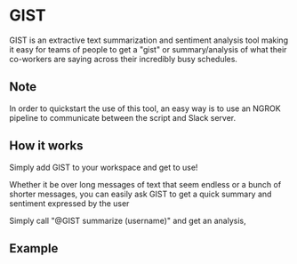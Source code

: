 # GIST
GIST is an extractive text summarization and sentiment analysis tool making it easy for teams of people to get a "gist" or summary/analysis of what their co-workers are saying across their incredibly busy schedules.

## Note
In order to quickstart the use of this tool, an easy way is to use an NGROK pipeline to communicate between the script and Slack server.

## How it works
Simply add GIST to your workspace and get to use!

Whether it be over long messages of text that seem endless or a bunch of shorter messages, you can easily ask GIST to get a quick summary and sentiment expressed by the user

Simply call "@GIST summarize (username)" and get an analysis,

## Example




